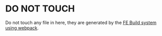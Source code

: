 # DO NOT TOUCH

Do not touch any file in here, they are generated by the [FE Build system using webpack](../../FE_README.md).